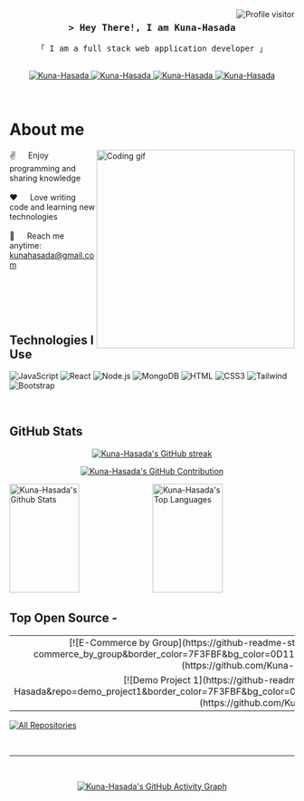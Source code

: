 <!--
<h2 align="center">
  Welcome to Kuna-Hasada World!
  <img src="https://media.giphy.com/media/hvRJCLFzcasrR4ia7z/giphy.gif" width="28">
</h2>
-->

<a href="https://komarev.com/ghpvc/?username=Kuna-Hasada">
  <img align="right" src="https://komarev.com/ghpvc/?username=Kuna-Hasada&label=Visitors&color=0e75b6&style=flat" alt="Profile visitor" />
</a>

<!-- Intro  -->
<h3 align="center">
        <samp>&gt; Hey There!, I am
                <b>Kuna-Hasada</b>
        </samp>
</h3>

<p align="center"> 
  <samp>
    「 I am a full stack web application developer 」<br>
    <br>
  </samp>
</p>

<p align="center">
 <a href="#" target="blank">
  <img src="https://img.shields.io/badge/Website-DC143C?style=for-the-badge&logo=medium&logoColor=white" alt="Kuna-Hasada" />
 </a>
 <a href="https://linkedin.com/in/kunal" target="_blank">
  <img src="https://img.shields.io/badge/LinkedIn-0077B5?style=for-the-badge&logo=linkedin&logoColor=white" alt="Kuna-Hasada"/>
 </a>
 <a href="#" target="_blank">
  <img src="https://img.shields.io/badge/Twitter-1DA1F2?style=for-the-badge&logo=twitter&logoColor=white" alt="Kuna-Hasada" />
 </a>
 <a href="#" target="_blank">
  <img src="https://img.shields.io/badge/Instagram-fe4164?style=for-the-badge&logo=instagram&logoColor=white" alt="Kuna-Hasada" />
 </a> 
</p>
<br />

<!-- About Section -->
# About me
 
<p>
 <img align="right" width="350" src="/assets/programmer.gif" alt="Coding gif" />
  
 ✌️ &emsp; Enjoy programming and sharing knowledge <br/><br/>
 ❤️ &emsp; Love writing code and learning new technologies<br/><br/>
 📧 &emsp; Reach me anytime: kunahasada@gmail.com<br/><br/>
</p>

<br/>
<br/>
<br/>

## Technologies I Use

![JavaScript](https://img.shields.io/badge/JavaScript-F0DB4F?style=for-the-badge&labelColor=black&logo=javascript&logoColor=F0DB4F)
![React](https://img.shields.io/badge/-React-61DBFB?style=for-the-badge&labelColor=black&logo=react&logoColor=61DBFB)
![Node.js](https://img.shields.io/badge/Node.js-3C873A?style=for-the-badge&labelColor=black&logo=node.js&logoColor=3C873A)
![MongoDB](https://img.shields.io/badge/MongoDB-4EA94B?style=for-the-badge&logo=mongodb&logoColor=white)
![HTML](https://img.shields.io/badge/HTML5-E34F26?style=for-the-badge&logo=html5&logoColor=white)
![CSS3](https://img.shields.io/badge/CSS3-1572B6?style=for-the-badge&logo=css3&logoColor=white)
![Tailwind](https://img.shields.io/badge/Tailwind_CSS-092749?style=for-the-badge&logo=tailwindcss&logoColor=06B6D4&labelColor=000000)
![Bootstrap](https://img.shields.io/badge/Bootstrap-563D7C?style=for-the-badge&logo=bootstrap&logoColor=white)

<br/>

## GitHub Stats

<p align="center">
  <a href="https://github.com/Kuna-Hasada">
    <img src="https://github-readme-streak-stats.herokuapp.com/?user=Kuna-Hasada&theme=radical&border=7F3FBF&background=0D1117" alt="Kuna-Hasada's GitHub streak"/>
  </a>
</p>

<p align="center">
  <a href="https://github.com/Kuna-Hasada">
    <img src="https://github-profile-summary-cards.vercel.app/api/cards/profile-details?username=Kuna-Hasada&theme=radical" alt="Kuna-Hasada's GitHub Contribution"/>
  </a>
</p>

<a> 
    <a href="https://github.com/Kuna-Hasada"><img alt="Kuna-Hasada's Github Stats" src="https://denvercoder1-github-readme-stats.vercel.app/api?username=Kuna-Hasada&show_icons=true&count_private=true&theme=react&border_color=7F3FBF&bg_color=0D1117&title_color=F85D7F&icon_color=F8D866" height="192px" width="49.5%"/></a>
  <a href="https://github.com/Kuna-Hasada"><img alt="Kuna-Hasada's Top Languages" src="https://denvercoder1-github-readme-stats.vercel.app/api/top-langs/?username=Kuna-Hasada&langs_count=8&layout=compact&theme=react&border_color=7F3FBF&bg_color=0D1117&title_color=F85D7F&icon_color=F8D866" height="192px" width="49.5%"/></a>
</a>

<br/>

## Top Open Source -

<table>
  <tr>
    <td align="center">
      [![E-Commerce by Group](https://github-readme-stats.vercel.app/api/pin/?username=Kuna-Hasada&repo=e-commerce_by_group&border_color=7F3FBF&bg_color=0D1117&title_color=C9D1D9&text_color=8B949E&icon_color=7F3FBF)](https://github.com/Kuna-Hasada/e-commerce_by_group)
    </td>
    <td align="center">
      [![MERN Auth](https://github-readme-stats.vercel.app/api/pin/?username=Kuna-Hasada&repo=mern-auth&border_color=7F3FBF&bg_color=0D1117&title_color=C9D1D9&text_color=8B949E&icon_color=7F3FBF)](https://github.com/Kuna-Hasada/mern-auth)
    </td>
  </tr>
  <tr>
    <td align="center">
      [![Demo Project 1](https://github-readme-stats.vercel.app/api/pin/?username=Kuna-Hasada&repo=demo_project1&border_color=7F3FBF&bg_color=0D1117&title_color=C9D1D9&text_color=8B949E&icon_color=7F3FBF)](https://github.com/Kuna-Hasada/demo_project1)
    </td>
    <td align="center">
      [![Local Repo](https://github-readme-stats.vercel.app/api/pin/?username=Kuna-Hasada&repo=localrepo&border_color=7F3FBF&bg_color=0D1117&title_color=C9D1D9&text_color=8B949E&icon_color=7F3FBF)](https://github.com/Kuna-Hasada/localrepo)
    </td>
  </tr>
</table>

<p align="left">
  <a href="https://github.com/Kuna-Hasada?tab=repositories" target="_blank">
    <img alt="All Repositories" title="All Repositories" src="https://img.shields.io/badge/-All%20Repos-2962FF?style=for-the-badge&logo=koding&logoColor=white"/>
  </a>
</p>

<br/>
<hr/>
<br/>

<p align="center">
  <a href="https://github.com/Kuna-Hasada">
    <img src="https://github-readme-activity-graph.vercel.app/graph?username=Kuna-Hasada&custom_title=Kuna-Hasada's%20GitHub%20Activity%20Graph&bg_color=0D1117&color=7F3FBF&line=7F3FBF&point=7F3FBF&area_color=FFFFFF&title_color=FFFFFF&area=true" alt="Kuna-Hasada's GitHub Activity Graph"/>
  </a>
</p>

